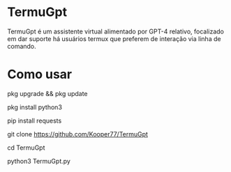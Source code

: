 # TermuGpt
TermuGpt é um assistente virtual alimentado por GPT-4 relativo, focalizado em dar suporte há usuários termux que preferem de interação via linha de comando.
# Como usar 

pkg upgrade && pkg update

pkg install python3

pip install requests 

git clone https://github.com/Kooper77/TermuGpt

cd TermuGpt

python3 TermuGpt.py


